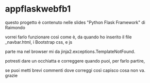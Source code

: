 # appflaskwebfb1

questo progetto è contenuto nelle slides "Python Flask Framework" di Raimondo

vorrei farlo funzionare così come è, da quando ho inserito il file _navbar.html, i Bootstrap css, e js

parte ma nel browser mi da jinja2.exceptions.TemplateNotFound.

potresti dare un occhiatta e correggere quando puoi, per farlo partire,

se puoi metti brevi commenti dove correggi così capisco cosa non va. grazie